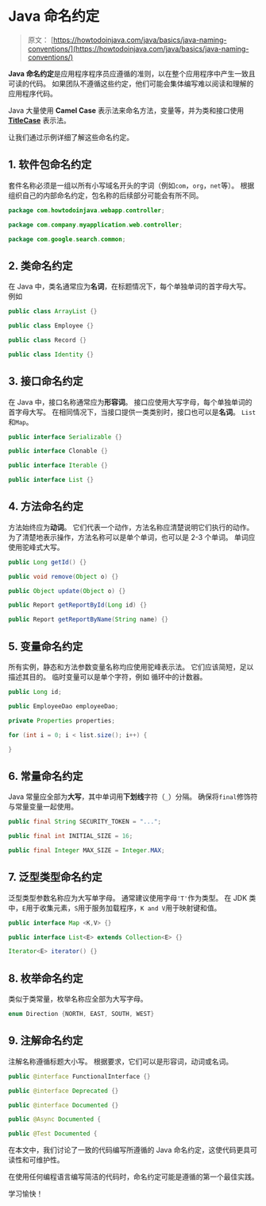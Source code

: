 # Java 命名约定

> 原文： [https://howtodoinjava.com/java/basics/java-naming-conventions/](https://howtodoinjava.com/java/basics/java-naming-conventions/)

**Java 命名约定**是应用程序程序员应遵循的准则，以在整个应用程序中产生一致且可读的代码。 如果团队不遵循这些约定，他们可能会集体编写难以阅读和理解的应用程序代码。

Java 大量使用 **Camel Case** 表示法来命名方法，变量等，并为类和接口使用 [**TitleCase**](https://howtodoinjava.com/java/string/convert-string-to-titlecase/) 表示法。

让我们通过示例详细了解这些命名约定。

## 1\. 软件包命名约定

套件名称必须是一组以所有小写域名开头的字词（例如`com`，`org`，`net`等）。 根据组织自己的内部命名约定，包名称的后续部分可能会有所不同。

```java
package com.howtodoinjava.webapp.controller;

package com.company.myapplication.web.controller;

package com.google.search.common;

```

## 2\. 类命名约定

在 Java 中，类名通常应为**名词**，在标题情况下，每个单独单词的首字母大写。 例如

```java
public class ArrayList {}

public class Employee {}

public class Record {}

public class Identity {}

```

## 3\. 接口命名约定

在 Java 中，接口名称通常应为**形容词**。 接口应使用大写字母，每个单独单词的首字母大写。 在相同情况下，当接口提供一类类别时，接口也可以是**名词**。 `List`和`Map`。

```java
public interface Serializable {}

public interface Clonable {}

public interface Iterable {}

public interface List {}

```

## 4\. 方法命名约定

方法始终应为**动词**。 它们代表一个动作，方法名称应清楚说明它们执行的动作。 为了清楚地表示操作，方法名称可以是单个单词，也可以是 2-3 个单词。 单词应使用驼峰式大写。

```java
public Long getId() {}

public void remove(Object o) {}

public Object update(Object o) {}

public Report getReportById(Long id) {}

public Report getReportByName(String name) {}

```

## 5\. 变量命名约定

所有实例，静态和方法参数变量名称均应使用驼峰表示法。 它们应该简短，足以描述其目的。 临时变量可以是单个字符，例如 循环中的计数器。

```java
public Long id;

public EmployeeDao employeeDao;

private Properties properties;

for (int i = 0; i < list.size(); i++) {

}

```

## 6\. 常量命名约定

Java 常量应全部为**大写**，其中单词用**下划线**字符（`_`）分隔。 确保将`final`修饰符与常量变量一起使用。

```java
public final String SECURITY_TOKEN = "...";

public final int INITIAL_SIZE = 16;

public final Integer MAX_SIZE = Integer.MAX;

```

## 7\. 泛型类型命名约定

泛型类型参数名称应为大写单字母。 通常建议使用字母`'T'`作为类型。 在 JDK 类中，`E`用于收集元素，`S`用于服务加载程序，`K and V`用于映射键和值。

```java
public interface Map <K,V> {}

public interface List<E> extends Collection<E> {}

Iterator<E> iterator() {}

```

## 8\. 枚举命名约定

类似于类常量，枚举名称应全部为大写字母。

```java
enum Direction {NORTH, EAST, SOUTH, WEST}

```

## 9\. 注解命名约定

注解名称遵循标题大小写。 根据要求，它们可以是形容词，动词或名词。

```java
public @interface FunctionalInterface {}

public @interface Deprecated {}

public @interface Documented {}

public @Async Documented {

public @Test Documented {

```

在本文中，我们讨论了一致的代码编写所遵循的 Java 命名约定，这使代码更具可读性和可维护性。

在使用任何编程语言编写简洁的代码时，命名约定可能是遵循的第一个最佳实践。

学习愉快！